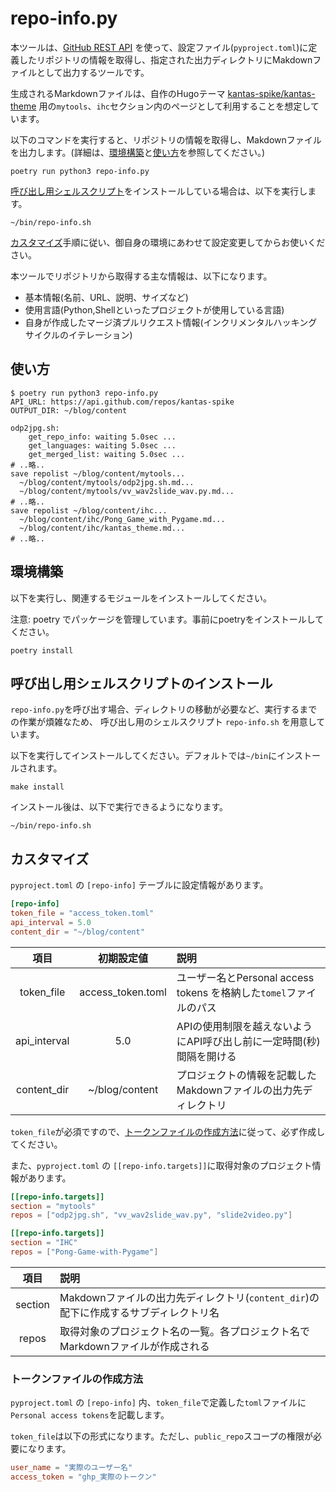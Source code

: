 # repo-info.py

本ツールは、[GitHub REST API](https://docs.github.com/ja/rest) を使って、設定ファイル(`pyproject.toml`)に定義したリポジトリの情報を取得し、指定された出力ディレクトリにMakdownファイルとして出力するツールです。

生成されるMarkdownファイルは、自作のHugoテーマ [kantas-spike/kantas-theme](https://github.com/kantas-spike/kantas-theme) 用の`mytools`、`ihc`セクション内のページとして利用することを想定しています。

以下のコマンドを実行すると、リポジトリの情報を取得し、Makdownファイルを出力します。(詳細は、[環境構築](#環境構築)と[使い方](#使い方)を参照してください。)

~~~shell
poetry run python3 repo-info.py
~~~

[呼び出し用シェルスクリプト](#呼び出し用シェルスクリプトのインストール)をインストールしている場合は、以下を実行します。

~~~shell
~/bin/repo-info.sh
~~~

[カスタマイズ](#カスタマイズ)手順に従い、御自身の環境にあわせて設定変更してからお使いください。

本ツールでリポジトリから取得する主な情報は、以下になります。

- 基本情報(名前、URL、説明、サイズなど)
- 使用言語(Python,Shellといったプロジェクトが使用している言語)
- 自身が作成したマージ済プルリクエスト情報(インクリメンタルハッキングサイクルのイテレーション)

## 使い方

~~~shell
$ poetry run python3 repo-info.py
API_URL: https://api.github.com/repos/kantas-spike
OUTPUT_DIR: ~/blog/content

odp2jpg.sh:
    get_repo_info: waiting 5.0sec ...
    get_languages: waiting 5.0sec ...
    get_merged_list: waiting 5.0sec ...
# ..略..
save repolist ~/blog/content/mytools...
  ~/blog/content/mytools/odp2jpg.sh.md...
  ~/blog/content/mytools/vv_wav2slide_wav.py.md...
# ..略..
save repolist ~/blog/content/ihc...
  ~/blog/content/ihc/Pong_Game_with_Pygame.md...
  ~/blog/content/ihc/kantas_theme.md...
# ..略..
~~~

## 環境構築

以下を実行し、関連するモジュールをインストールしてください。

注意: poetry でパッケージを管理しています。事前にpoetryをインストールしてください。

~~~shell
poetry install
~~~

## 呼び出し用シェルスクリプトのインストール

`repo-info.py`を呼び出す場合、ディレクトリの移動が必要など、実行するまでの作業が煩雑なため、
呼び出し用のシェルスクリプト `repo-info.sh` を用意しています。

以下を実行してインストールしてください。デフォルトでは`~/bin`にインストールされます。

~~~shell
make install
~~~

インストール後は、以下で実行できるようになります。

~~~shell
~/bin/repo-info.sh
~~~

## カスタマイズ

`pyproject.toml` の `[repo-info]` テーブルに設定情報があります。

~~~toml
[repo-info]
token_file = "access_token.toml"
api_interval = 5.0
content_dir = "~/blog/content"
~~~

|項目|初期設定値|説明|
|:--:|:--:|:---|
| token_file | access_token.toml | ユーザー名とPersonal access tokens を格納した`tomel`ファイルのパス |
| api_interval | 5.0 | APIの使用制限を越えないようにAPI呼び出し前に一定時間(秒)間隔を開ける|
| content_dir | ~/blog/content | プロジェクトの情報を記載したMakdownファイルの出力先ディレクトリ|

`token_file`が必須ですので、[トークンファイルの作成方法](#トークンファイルの作成方法)に従って、必ず作成してください。

また、`pyproject.toml` の `[[repo-info.targets]]`に取得対象のプロジェクト情報があります。

~~~toml
[[repo-info.targets]]
section = "mytools"
repos = ["odp2jpg.sh", "vv_wav2slide_wav.py", "slide2video.py"]

[[repo-info.targets]]
section = "IHC"
repos = ["Pong-Game-with-Pygame"]
~~~

|項目|説明|
|:--:|:---|
| section | Makdownファイルの出力先ディレクトリ(`content_dir`)の配下に作成するサブディレクトリ名 |
| repos | 取得対象のプロジェクト名の一覧。各プロジェクト名でMarkdownファイルが作成される |

### トークンファイルの作成方法

`pyproject.toml` の `[repo-info]` 内、`token_file`で定義した`toml`ファイルに`Personal access tokens`を記載します。

`token_file`は以下の形式になります。ただし、`public_repo`スコープの権限が必要になります。

~~~toml
user_name = "実際のユーザー名"
access_token = "ghp_実際のトークン"
~~~
